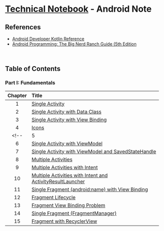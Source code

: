# [Technical Notebook](../README.md) - Android Note
## References
- [Android Developer Kotlin Reference](https://developer.android.com/reference/kotlin/android/app/package-summary)
- [Android Programming: The Big Nerd Ranch Guide (5th Edition](https://bignerdranch.com/books/android-programming-the-big-nerd-ranch-guide-5th-edition/)

<br />

## Table of Contents
### Part I: Fundamentals
| Chapter | Title |
| :-: | :- |
| 1 | [Single Activity](./notes/Part%20I/Chapter_1.md) |
| 2 | [Single Activity with Data Class](./notes/Part%20I/Chapter_2.md) |
| 3 | [Single Activity with View Binding](./notes/Part%20I/Chapter_3.md) |
| 4 | [Icons](./notes/Part%20I/Chapter_4.md) |
<!-- | 5 | [Activity Lifecycle](./notes/Part%20I/Chapter_5.md) |
| 6 | [Single Activity with ViewModel](./notes/Part%20I/Chapter_6.md) |
| 7 | [Single Activity with ViewModel and SavedStateHandle](./notes/Part%20I/Chapter_7.md) |
| 8 | [Multiple Activities](./notes/Part%20I/Chapter_8.md) |
| 9 | [Multiple Activities with Intent](./notes/Part%20I/Chapter_9.md) |
| 10 | [Multiple Activities with Intent and ActivityResultLauncher](./notes/Part%20I/Chapter_10.md) |
| 11 | [Single Fragment (android:name) with View Binding](./notes/Part%20I/Chapter_11.md) |
| 12 | [Fragment Lifecycle](./notes/Part%20I/Chapter_12.md) |
| 13 | [Fragment View Binding Problem](./notes/Part%20I/Chapter_13.md) |
| 14 | [Single Fragment (FragmentManager)](./notes/Part%20I/Chapter_14.md) |
| 15 | [Fragment with RecyclerView](./notes/Part%20I/Chapter_15.md) | -->

<!-- ### Part II: Special Topics
| Chapter | Title |
| :-: | :- |
| 1 | [Debugging](./notes/Part%20II/Chapter_1.md) |
| 2 | [Testing](./notes/Part%20II/Chapter_2.md) |
| 3 | [SDK Versions and Compatibility](./notes/Part%20II/Chapter_3.md) | -->

<!-- ### Part III: App Classes
| Chapter | Title |
| :-: | :- |
| 1 | [Activity](./notes/Part%20III/Chapter_1.md) | -->

<!-- ### Part IV: View Classes
| Chapter | Title |
| :-: | :- |
| 1 | [View](./notes/Part%20IV/Chapter_1.md) | -->

<!-- ### Part V: Widget Classes
| Chapter | Title |
| :-: | :- |
| 1 | [Toast](./notes/Part%20V/Chapter_1.md) |
| 2 | [TextView](./notes/Part%20V/Chapter_2.md) | -->

<!-- ### Part VI: Other Classes
| Chapter | Title |
| :-: | :- |
| 1 | [Log](./notes/Part%20VI/Chapter_1.md) | -->

<br />
